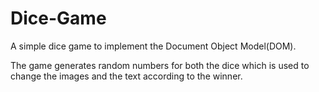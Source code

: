 # Dice-Game
A simple dice game to implement the Document Object Model(DOM).

The game generates random numbers for both the dice which is used to change the images and the text according to the winner.
